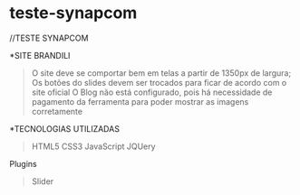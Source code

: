 # teste-synapcom

//TESTE SYNAPCOM 

*SITE BRANDILI

> O site deve se comportar bem em telas a partir de 1350px de largura;
> Os botões do slides devem ser trocados para ficar de acordo com o site oficial
> O Blog não está configurado, pois há necessidade de pagamento da ferramenta para poder mostrar as imagens corretamente


*TECNOLOGIAS UTILIZADAS

>HTML5
>CSS3
>JavaScript
>JQUery

Plugins

>Slider

